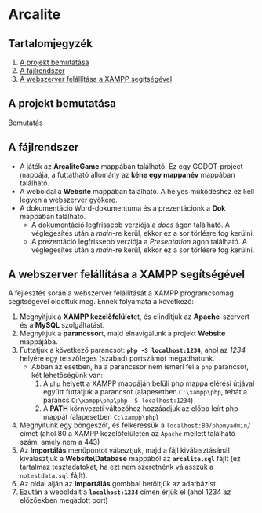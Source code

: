 # Arcalite

## Tartalomjegyzék

1. [A projekt bemutatása](#A-projekt-bemutatása)
2. [A fájlrendszer](#A-fájlrendszer)
3. [A webszerver felállítása a XAMPP segítségével](#A-webszerver-felállítása-a-XAMPP-segítségével)

## A projekt bemutatása

Bemutatás

## A fájlrendszer

- A játék az **ArcaliteGame** mappában található. Ez egy GODOT-project mappája, a futtatható állomány az **kéne egy mappanév** mappában található.
- A weboldal a **Website** mappában található. A helyes működéshez ez kell legyen a webszerver gyökere.
- A dokumentáció Word-dokumentuma és a prezentációnk a **Dok** mappában található.
    - A dokumentáció legfrissebb verziója a *docs* ágon található. A véglegesítés után a *main*-re kerül, ekkor ez a sor törlésre fog kerülni.
    - A prezentáció legfrissebb verziója a *Presentation* ágon található. A véglegesítés után a *main*-re kerül, ekkor ez a sor törlésre fog kerülni.

## A webszerver felállítása a XAMPP segítségével

A fejlesztés során a webszerver felállítását a XAMPP programcsomag segítségével oldottuk meg. Ennek folyamata a következő:

1. Megnyitjuk a **XAMPP kezelőfelület**et, és elindítjuk az **Apache**-szervert és a **MySQL** szolgáltatást.
2. Megnyitjuk a **parancssor**t, majd elnavigálunk a projekt **Website** mappájába.
3. Futtatjuk a következő parancsot: **`php -S localhost:1234`**, ahol az *1234* helyére egy tetszőleges (szabad) portszámot megadhatunk.
    - Abban az esetben, ha a parancssor nem ismeri fel a `php` parancsot, két lehetőségünk van:
        1. A `php` helyett a XAMPP mappáján belüli php mappa elérési útjával együtt futtatjuk a parancsot (alapesetben `C:\xampp\php`, tehát a parancs `C:\xampp\php\php -S localhost:1234`)
        2. A **PATH** környezeti változóhoz hozzáadjuk az előbb leírt php mappát (alapesetben `C:\xampp\php`)
4. Megnyitunk egy böngészőt, és felkeressük a `localhost:80/phpmyadmin/` címet (ahol 80 a XAMPP kezelőfelületen az `Apache` mellett található szám, amely nem a 443)
5. Az **Importálás** menüpontot választjuk, majd a fájl kiválasztásánál kiválasztjuk a **Website\Database** mappából az **`arcalite.sql`** fájlt (ez tartalmaz tesztadatokat, ha ezt nem szeretnénk válasszuk a `notestdata.sql` fájlt).
6. Az oldal alján az **Importálás** gombbal betöltjük az adatbázist.
7. Ezután a weboldalt a **`localhost:1234`** címen érjük el (ahol 1234 az előzőekben megadott port)
